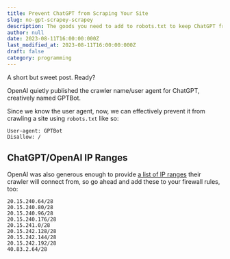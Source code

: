 ```yaml
---
title: Prevent ChatGPT from Scraping Your Site
slug: no-gpt-scrapey-scrapey
description: The goods you need to add to robots.txt to keep ChatGPT from consuming your work.
author: null
date: 2023-08-11T16:00:00:000Z
last_modified_at: 2023-08-11T16:00:00:000Z
draft: false
category: programming
---
```


<!-- @format -->

A short but sweet post. Ready?

OpenAI quietly published the crawler name/user agent for ChatGPT, creatively named GPTBot.

Since we know the user agent, now, we can effectively prevent it from crawling a site using `robots.txt` like so:

```
User-agent: GPTBot
Disallow: /
```

## ChatGPT/OpenAI IP Ranges

OpenAI was also generous enough to provide [a list of IP ranges](https://openai.com/gptbot-ranges.txt) their crawler will connect from, so go ahead and add these to your firewall rules, too:

```
20.15.240.64/28
20.15.240.80/28
20.15.240.96/28
20.15.240.176/28
20.15.241.0/28
20.15.242.128/28
20.15.242.144/28
20.15.242.192/28
40.83.2.64/28
```
